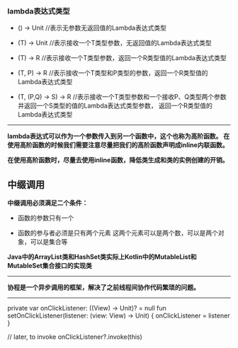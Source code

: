 ### lambda表达式类型

- () -> Unit //表示无参数无返回值的Lambda表达式类型

- (T) -> Unit //表示接收一个T类型参数，无返回值的Lambda表达式类型

- (T) -> R //表示接收一个T类型参数，返回一个R类型值的Lambda表达式类型

- (T, P) -> R //表示接收一个T类型和P类型的参数，返回一个R类型值的Lambda表达式类型

- (T, (P,Q) -> S) -> R
//表示接收一个T类型参数和一个接收P、Q类型两个参数并返回一个S类型的值的Lambda表达式类型参数，
返回一个R类型值的Lambda表达式类型

---

**lambda表达式可以作为一个参数传入到另一个函数中，这个也称为高阶函数。
在使用高阶函数的时候我们需要注意尽量把我们的高阶函数声明成inline内联函数。**

**在使用高阶函数时，尽量去使用inline函数，降低类生成和类的实例创建的开销。**

## 中缀调用

**中缀调用必须满足二个条件：**

- 函数的参数只有一个

- 函数的参与者必须是只有两个元素
    这两个元素可以是两个数，可以是两个对象，可以是集合等

**Java中的ArrayList类和HashSet类实际上Kotlin中的MutableList和MutableSet集合接口的实现类**

---

**协程是一个异步调用的框架，解决了之前线程间协作代码繁琐的问题。**

---

private var onClickListener: ((View) -> Unit)? = null
fun setOnClickListener(listener: (view: View) -> Unit) {
    onClickListener = listener
}

// later, to invoke
onClickListener?.invoke(this)








